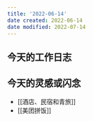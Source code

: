 ```yaml
---
title: '2022-06-14'
date created: 2022-06-14
date modified: 2022-07-14
---
```


## 今天的工作日志

## 今天的灵感或闪念

- [[酒店、民宿和青旅]]
- [[美团拼饭]]
